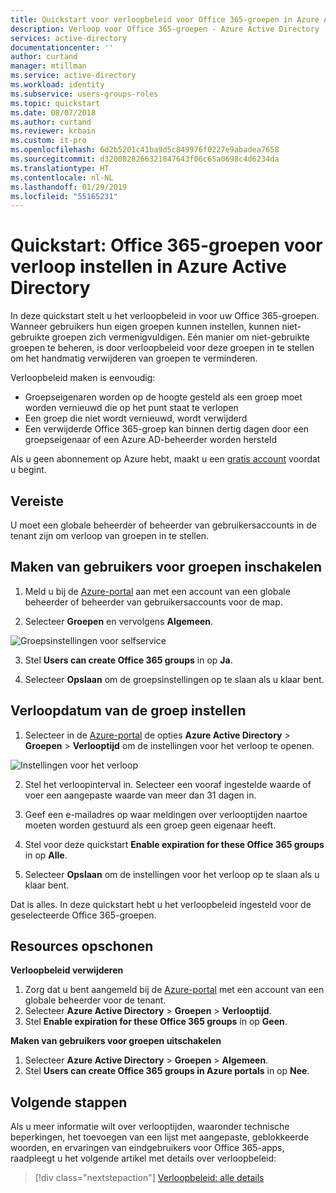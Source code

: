 ```yaml
---
title: Quickstart voor verloopbeleid voor Office 365-groepen in Azure Active Directory | Microsoft Docs
description: Verloop voor Office 365-groepen - Azure Active Directory
services: active-directory
documentationcenter: ''
author: curtand
manager: mtillman
ms.service: active-directory
ms.workload: identity
ms.subservice: users-groups-roles
ms.topic: quickstart
ms.date: 08/07/2018
ms.author: curtand
ms.reviewer: krbain
ms.custom: it-pro
ms.openlocfilehash: 6d2b5201c41ba9d5c849976f0227e9abadea7658
ms.sourcegitcommit: d3200828266321847643f06c65a0698c4d6234da
ms.translationtype: HT
ms.contentlocale: nl-NL
ms.lasthandoff: 01/29/2019
ms.locfileid: "55165231"
---
```

# <a name="quickstart-set-office-365-groups-to-expire-in-azure-active-directory"></a>Quickstart: Office 365-groepen voor verloop instellen in Azure Active Directory

In deze quickstart stelt u het verloopbeleid in voor uw Office 365-groepen. Wanneer gebruikers hun eigen groepen kunnen instellen, kunnen niet-gebruikte groepen zich vermenigvuldigen. Eén manier om niet-gebruikte groepen te beheren, is door verloopbeleid voor deze groepen in te stellen om het handmatig verwijderen van groepen te verminderen.

Verloopbeleid maken is eenvoudig:

* Groepseigenaren worden op de hoogte gesteld als een groep moet worden vernieuwd die op het punt staat te verlopen
* Een groep die niet wordt vernieuwd, wordt verwijderd
* Een verwijderde Office 365-groep kan binnen dertig dagen door een groepseigenaar of een Azure AD-beheerder worden hersteld

Als u geen abonnement op Azure hebt, maakt u een [gratis account](https://azure.microsoft.com/free/) voordat u begint.

## <a name="prerequisite"></a>Vereiste

U moet een globale beheerder of beheerder van gebruikersaccounts in de tenant zijn om verloop van groepen in te stellen.

## <a name="turn-on-user-creation-for-groups"></a>Maken van gebruikers voor groepen inschakelen

1. Meld u bij de [Azure-portal](https://portal.azure.com) aan met een account van een globale beheerder of beheerder van gebruikersaccounts voor de map.

2. Selecteer **Groepen** en vervolgens **Algemeen**.
  
  ![Groepsinstellingen voor selfservice](./media/groups-quickstart-expiration/self-service-settings.png)

3. Stel **Users can create Office 365 groups** in op **Ja**.

4. Selecteer **Opslaan** om de groepsinstellingen op te slaan als u klaar bent.

## <a name="set-group-expiration"></a>Verloopdatum van de groep instellen

1. Selecteer in de [Azure-portal](https://portal.azure.com) de opties **Azure Active Directory** > **Groepen** > **Verlooptijd** om de instellingen voor het verloop te openen.
  
  ![Instellingen voor het verloop](./media/groups-quickstart-expiration/expiration-settings.png)

2. Stel het verloopinterval in. Selecteer een vooraf ingestelde waarde of voer een aangepaste waarde van meer dan 31 dagen in. 

3. Geef een e-mailadres op waar meldingen over verlooptijden naartoe moeten worden gestuurd als een groep geen eigenaar heeft.

4. Stel voor deze quickstart **Enable expiration for these Office 365 groups** in op **Alle**.

5. Selecteer **Opslaan** om de instellingen voor het verloop op te slaan als u klaar bent.

Dat is alles. In deze quickstart hebt u het verloopbeleid ingesteld voor de geselecteerde Office 365-groepen.

## <a name="clean-up-resources"></a>Resources opschonen

**Verloopbeleid verwijderen**

1. Zorg dat u bent aangemeld bij de [Azure-portal](https://portal.azure.com) met een account van een globale beheerder voor de tenant.
2. Selecteer **Azure Active Directory** > **Groepen** > **Verlooptijd**.
3. Stel **Enable expiration for these Office 365 groups** in op **Geen**.

**Maken van gebruikers voor groepen uitschakelen**

1. Selecteer **Azure Active Directory** > **Groepen** > **Algemeen**. 
2. Stel **Users can create Office 365 groups in Azure portals** in op **Nee**.

## <a name="next-steps"></a>Volgende stappen

Als u meer informatie wilt over verlooptijden, waaronder technische beperkingen, het toevoegen van een lijst met aangepaste, geblokkeerde woorden, en ervaringen van eindgebruikers voor Office 365-apps, raadpleegt u het volgende artikel met details over verloopbeleid:

> [!div class="nextstepaction"]
> [Verloopbeleid: alle details](groups-lifecycle.md)
